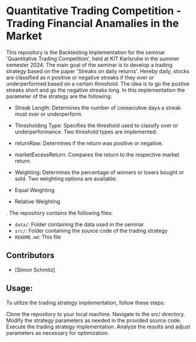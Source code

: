 # Quantitative Trading Competition - Trading Financial Anamalies in the Market

This repository is the Backtesting Implementation for the seminar 'Quantitative Trading Competition', held at KIT Karlsruhe in the summer semester 2024. The main goal of the seminar is to develop a trading strategy based on the paper 'Streaks on daily returns'. Hereby daily, stocks are classified as n positive or negative streaks if they over or underperformed based on a certain threshold. The idea is to go the postive streaks short and go the negative streaks long. In this implementation the parameter of the strategy are the following:
- Streak Length: Determines the number of consecutive days a streak must over or underperform.

- Thresholding Type: Specifies the threshold used to classify over or underperformance. Two threshold types are implemented:

- returnRaw: Determines if the return was positive or negative.
- marketExcessReturn: Compares the return to the respective market return.
- Weighting: Determines the percentage of winners or losers bought or sold. Two weighting options are available:

- Equal Weighting
- Relative Weighting


. The repository contains the following files:

- `data/`: Folder containing the data used in the seminar
- `src/`: Folder containing the source code of the trading strategy
- `README.md`: This file

## Contributors

- [Simon Schmitz]

## Usage:

To utilize the trading strategy implementation, follow these steps:

Clone the repository to your local machine.
Navigate to the src/ directory.
Modify the strategy parameters as needed in the provided source code.
Execute the trading strategy implementation.
Analyze the results and adjust parameters as necessary for optimization.